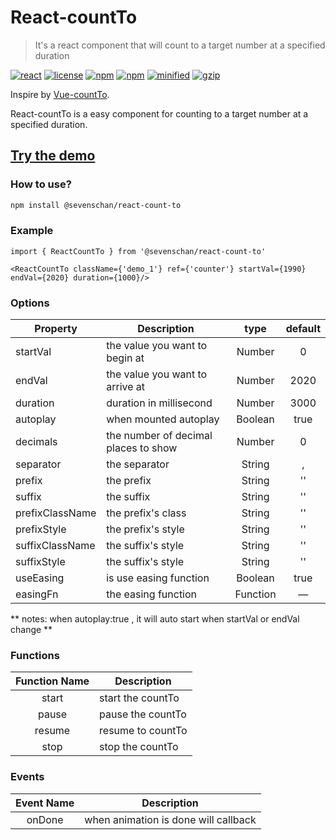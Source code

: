 # React-countTo

> It's a react component that will count to a target number at a specified duration

 [![react](https://img.shields.io/badge/react-16.12.x-brightgreen.svg)](https://reactjs.org/)
 [![license](https://img.shields.io/github/license/mashape/apistatus.svg)](https://github.com/superhos/react-countTo)
 [![npm](https://img.shields.io/npm/v/react-count-to.svg)](https://www.npmjs.com/package/react-count-to)
 [![npm](https://img.shields.io/npm/dm/react-count-to.svg)](https://npmcharts.com/compare/react-count-to)
 [![minified](https://badgen.net/bundlephobia/min/react-count-to)](https://bundlephobia.com/result?p=react-count-to)
 [![gzip](https://badgen.net/bundlephobia/minzip/react-count-to)](https://bundlephobia.com/result?p=react-count-to)

Inspire by [Vue-countTo](https://github.com/PanJiaChen/vue-countTo).

React-countTo is a easy component for counting to a target number at a specified duration.

## [Try the demo](http://blog.chenhaotaishuaile.com/react-countTo/demo/index.html)

### How to use?
```bash
npm install @sevenschan/react-count-to
```

### Example

```react
import { ReactCountTo } from '@sevenschan/react-count-to'

<ReactCountTo className={'demo_1'} ref={'counter'} startVal={1990} endVal={2020} duration={1000}/>
```

### Options
|    Property    |    Description   |   type   |	default	|
| -----------------  | ---------------- | :--------: | :----------: |
| startVal       | the value you want to begin at |Number| 0 |
| endVal         | the value you want to arrive at |Number | 2020 |
| duration  | duration in millisecond | Number | 3000 |
| autoplay     | when mounted autoplay | Boolean | true |
| decimals     | the number of decimal places to show | Number | 0 |
| separator     | the separator | String | , |
| prefix     | the prefix | String | '' |
| suffix     | the suffix | String | '' |
| prefixClassName     | the prefix's class| String | '' |
| prefixStyle     | the prefix's style| String | '' |
| suffixClassName     | the suffix's style| String | '' |
| suffixStyle     | the suffix's style| String | '' |
| useEasing     | is use easing function | Boolean | true |
| easingFn     | the easing function | Function | — |

** notes: when autoplay:true , it will auto start when startVal or endVal change **


### Functions
| Function Name | Description   |
| :--------:   | -----  |
|    start    |  start the countTo  |
|    pause   |  pause  the countTo |
|    resume    |  resume to countTo |
|    stop    |  stop the countTo |

### Events
| Event Name | Description   |
| :--------:   | -----  |
|    onDone    |  when animation is done will callback  |